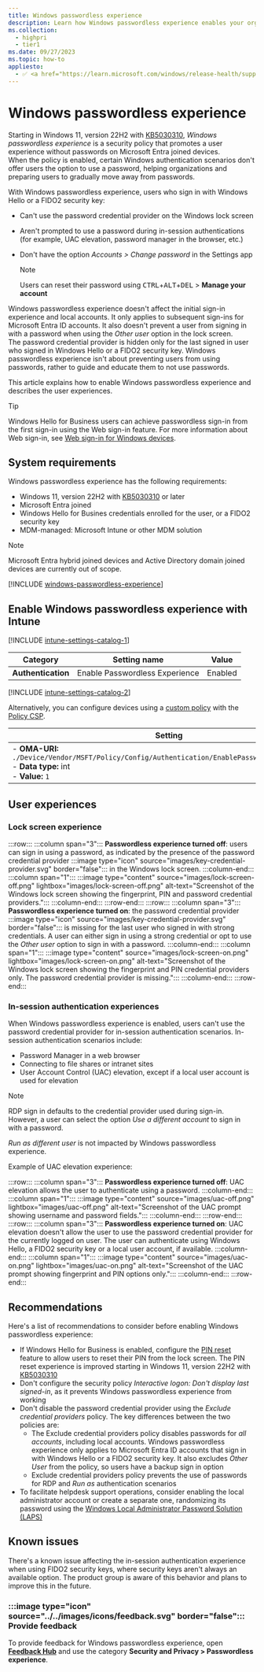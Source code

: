 ```yaml
---
title: Windows passwordless experience
description: Learn how Windows passwordless experience enables your organization to move away from passwords.
ms.collection: 
  - highpri
  - tier1
ms.date: 09/27/2023
ms.topic: how-to
appliesto:
  - ✅ <a href="https://learn.microsoft.com/windows/release-health/supported-versions-windows-client" target="_blank">Windows 11</a>
---
```


# Windows passwordless experience

Starting in Windows 11, version 22H2 with [KB5030310][KB-1], *Windows passwordless experience* is a security policy that promotes a user experience without passwords on Microsoft Entra joined devices.\
When the policy is enabled, certain Windows authentication scenarios don't offer users the option to use a password, helping organizations and preparing users to gradually move away from passwords.

With Windows passwordless experience, users who sign in with Windows Hello or a FIDO2 security key:

- Can't use the password credential provider on the Windows lock screen
- Aren't prompted to use a password during in-session authentications (for example, UAC elevation, password manager in the browser, etc.)
- Don't have the option *Accounts > Change password* in the Settings app
  
  >[!NOTE]
  >Users can reset their password using <kbd>CTRL</kbd>+<kbd>ALT</kbd>+<kbd>DEL</kbd> > **Manage your account**

Windows passwordless experience doesn't affect the initial sign-in experience and local accounts. It only applies to subsequent sign-ins for Microsoft Entra ID accounts. It also doesn't prevent a user from signing in with a password when using the *Other user* option in the lock screen.\
The password credential provider is hidden only for the last signed in user who signed in Windows Hello or a FIDO2 security key. Windows passwordless experience isn't about preventing users from using passwords, rather to guide and educate them to not use passwords.

This article explains how to enable Windows passwordless experience and describes the user experiences.

>[!TIP]
> Windows Hello for Business users can achieve passwordless sign-in from the first sign-in using the Web sign-in feature. For more information about Web sign-in, see [Web sign-in for Windows devices](../web-sign-in/index.md).

## System requirements

Windows passwordless experience has the following requirements:

- Windows 11, version 22H2 with [KB5030310][KB-1] or later
- Microsoft Entra joined
- Windows Hello for Busines credentials enrolled for the user, or a FIDO2 security key
- MDM-managed: Microsoft Intune or other MDM solution

>[!NOTE]
>Microsoft Entra hybrid joined devices and Active Directory domain joined devices are currently out of scope.

[!INCLUDE [windows-passwordless-experience](../../../../includes/licensing/windows-passwordless-experience.md)]

## Enable Windows passwordless experience with Intune

[!INCLUDE [intune-settings-catalog-1](../../../../includes/configure/intune-settings-catalog-1.md)]

| Category | Setting name | Value |
|--|--|--|
| **Authentication** | Enable Passwordless Experience | Enabled |

[!INCLUDE [intune-settings-catalog-2](../../../../includes/configure/intune-settings-catalog-2.md)]

Alternatively, you can configure devices using a [custom policy][INT-2] with the [Policy CSP][CSP-1].

| Setting |
|--------|
| - **OMA-URI:** `./Device/Vendor/MSFT/Policy/Config/Authentication/EnablePasswordlessExperience`<br>- **Data type:** int<br>- **Value:** `1`|

## User experiences

### Lock screen experience

:::row:::
  :::column span="3":::
  **Passwordless experience turned off**: users can sign in using a password, as indicated by the presence of the password credential provider  :::image type="icon" source="images/key-credential-provider.svg" border="false"::: in the Windows lock screen.
  :::column-end:::
  :::column span="1":::
  :::image type="content" source="images/lock-screen-off.png" lightbox="images/lock-screen-off.png" alt-text="Screenshot of the Windows lock screen showing the fingerprint, PIN and password credential providers.":::
  :::column-end:::
:::row-end:::
:::row:::
  :::column span="3":::
  **Passwordless experience turned on**: the password credential provider :::image type="icon" source="images/key-credential-provider.svg" border="false"::: is missing for the last user who signed in with strong credentials. A user can either sign in using a strong credential or opt to use the *Other user* option to sign in with a password.
  :::column-end:::
  :::column span="1":::
  :::image type="content" source="images/lock-screen-on.png" lightbox="images/lock-screen-on.png" alt-text="Screenshot of the Windows lock screen showing the fingerprint and PIN credential providers only. The password credential provider is missing.":::
  :::column-end:::
:::row-end:::

### In-session authentication experiences

When Windows passwordless experience is enabled, users can't use the password credential provider for in-session authentication scenarios. In-session authentication scenarios include:

- Password Manager in a web browser
- Connecting to file shares or intranet sites
- User Account Control (UAC) elevation, except if a local user account is used for elevation

>[!NOTE]
> RDP sign in defaults to the credential provider used during sign-in. However, a user can select the option *Use a different account* to sign in with a password.
>
> *Run as different user* is not impacted by Windows passwordless experience.

Example of UAC elevation experience:

:::row:::
  :::column span="3":::
  **Passwordless experience turned off**: UAC elevation allows the user to authenticate using a password.
  :::column-end:::
  :::column span="1":::
  :::image type="content" source="images/uac-off.png" lightbox="images/uac-off.png" alt-text="Screenshot of the UAC prompt showing username and password fields.":::
  :::column-end:::
:::row-end:::
:::row:::
  :::column span="3":::
  **Passwordless experience turned on**: UAC elevation doesn't allow the user to use the password credential provider for the currently logged on user. The user can authenticate using Windows Hello, a FIDO2 security key or a local user account, if available.
  :::column-end:::
  :::column span="1":::
  :::image type="content" source="images/uac-on.png" lightbox="images/uac-on.png" alt-text="Screenshot of the UAC prompt showing fingerprint and PIN options only.":::
  :::column-end:::
:::row-end:::

## Recommendations

Here's a list of recommendations to consider before enabling Windows passwordless experience:

- If Windows Hello for Business is enabled, configure the [PIN reset](../hello-for-business/hello-feature-pin-reset.md) feature to allow users to reset their PIN from the lock screen. The PIN reset experience is improved starting in Windows 11, version 22H2 with [KB5030310][KB-1]
- Don't configure the security policy *Interactive logon: Don't display last signed-in*, as it prevents Windows passwordless experience from working
- Don't disable the password credential provider using the *Exclude credential providers* policy. The key differences between the two policies are:
  - The Exclude credential providers policy disables passwords for *all accounts*, including local accounts. Windows passwordless experience only applies to Microsoft Entra ID accounts that sign in with Windows Hello or a FIDO2 security key. It also excludes *Other User* from the policy, so users have a backup sign in option
  - Exclude credential providers policy prevents the use of passwords for RDP and *Run as* authentication scenarios
- To facilitate helpdesk support operations, consider enabling the local administrator account or create a separate one, randomizing its password using the [Windows Local Administrator Password Solution (LAPS)][SERV-1]

## Known issues

There's a known issue affecting the in-session authentication experience when using FIDO2 security keys, where security keys aren't always an available option. The product group is aware of this behavior and plans to improve this in the future.

### :::image type="icon" source="../../images/icons/feedback.svg" border="false"::: Provide feedback

To provide feedback for Windows passwordless experience, open [**Feedback Hub**][FHUB] and use the category **Security and Privacy > Passwordless experience**.

<!--links used in this document-->

[CSP-1]: /windows/client-management/mdm/policy-csp-authentication#enablepasswordlessexperience
[FHUB]: feedback-hub://?tabid=2&newFeedback=true&feedbackType=1
[INT-2]: /mem/intune/configuration/custom-settings-windows-10
[KB-1]: https://support.microsoft.com/kb/5030310
[SERV-1]: /windows-server/identity/laps/laps-overview
